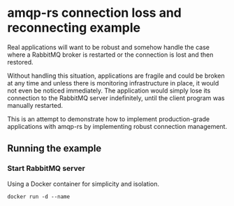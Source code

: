 # amqp-rs connection loss and reconnecting example

Real applications will want to be robust and somehow handle the case where a
RabbitMQ broker is restarted or the connection is lost and then restored.

Without handling this situation, applications are fragile and could be broken
at any time and unless there is monitoring infrastructure in place, it would
not even be noticed immediately. The application would simply lose its
connection to the RabbitMQ server indefinitely, until the client program was
manually restarted.

This is an attempt to demonstrate how to implement production-grade
applications with amqp-rs by implementing robust connection management.

## Running the example

### Start RabbitMQ server

Using a Docker container for simplicity and isolation.

    docker run -d --name 